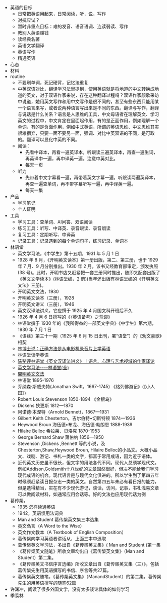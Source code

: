 - 英语的目标
    - 日常把英语用起来，日常阅读，听，说，写作
    - 对抗应试？
    - 暂时非重点目标：难的发音、语音语调、连读弱读、写作
    - 教别人英语赚钱
    - 读经典名著
    - 英语文学翻译
    - 英语写作
    - 精通英语
- 心态
- 材料
- routine
    - 不要刷单词，死记硬背，记忆法重复
    - 中英双语对比，翻译学习法里提到，使用英语就是将地道的中文转换成地道的英文，对于双语作家来说，存在这种翻译过程吗？双语作家颜歌采访中说道，她用英文写作和用中文写作是很不同的，甚至有些东西只能用某一个语言来写，或者说两种语言写出来是不同的东西。翻译与写作，翻译与说话是什么关系？语言是人思维的工具，中文母语者在理解英文、学习英文的过程中，中文肯定在里面起作用，有的是正面作用，例如理解一个单词，有的是负面作用，例如中式英语，所谓的英语思维、中文思维其实很难摒弃，只要一面不要另一面，强调、对比中英双语的不同，是可取的。翻译可以显化中英的不同。
    - 阅读：
        - 先看中译本，再看一遍英译本，听跟读三遍英译本，再查一遍生词，再英译中一遍，再中译英一遍。注意中英对比。
        - 每天一页
    - 听力
        - 先带着中文字幕看一遍，再带着英文字幕一遍，听跟读两遍英译本，再查一遍查单词，再不带字幕听写一遍，再中译英一遍。
        - 每天一集
- 产品
    - 学习笔记
    - 个人证明
- 工具
    - 学习工具：查单词、AI问答、双语阅读
    - 练习工具：听写、中译英、录音跟读、录音朗读
    - 复习工具：定期听写、中译英
    - 记录工具：记录遇到的每个单词句子，练习记录、单词本
- 林语堂
    - 英文学习法，《中学生》第十五期，1931 年 5 月 1 日
    - 1928 年 8 月，《开明英文读本》第一册出版，第二、第三册，也于 1929 年 7 月、9 月分别推出。1930 年 2 月，该书又经教育部审定，颁发执照(38 号)。此时，开明书店又赶紧把一套三册同时推出，随即又配套出版了《英文文学读本》(林语堂编，2 册)(当年还出版有林语堂编的《开明英文文法》三册)。
    - 开明英文文法，1930
    - 开明英文读本（三册），1928
    - 开明英文讲义（三册），1946
    - 英文汉译法讲义，它应撰于 1925 年 4 月国文科开班后不久
    - 1926 年 4 月 6 日撰写的《〈英语备考〉之荒谬》
    - 林语堂撰于 1930 年的《我所得益的一部英文字典》《中学生》第六期，1930 年 7 月 1 日
    - 《语丝》第三十一期（1925 年 6 月 15 日出刊，署“语堂”）的《劝文豪歌》相契
    - [林博士说：正确方法是从电影机录音片上学英语](https://www.yingyushijie.com/information/detail/id/1801.html)
    - [林语堂谈学英语](https://www.sohu.com/a/258378079_479536)
    - [陈斐评林语堂《英文汉译法讲义》｜语言、心理与艺术视域的作家译论](https://m.thepaper.cn/newsDetail_forward_26635857)
    - [英文学习法----林语堂(全) ](https://www.douban.com/group/topic/10729618/?_i=1904640iU1BFbI)
    - [開明英文文法](https://taiwanebook.ncl.edu.tw/zh-tw/book/NCL-002528376/reader)
    - 林语堂 1895-1976
    - 乔纳森·斯威夫特(Jonathan Swift，1667-1745) 《格列佛游记》(《小人国》)
    - Robert Louis Stevenson 1850-1894 《金银岛》
    - Dickens 狄更斯 1812—1870
    - 阿诺德·本涅特（Arnold Bennett，1867—1931
    - Gilbert Keith Chesterton，吉尔伯特•切斯特顿 1874—1936
    - Heywood Broun 海伍德•布龙、海伍德·勃朗恩 1888-1939
    - Hilaire Belloc 希拉莱．贝洛克 1870-1953
    - George Bernard Shaw 萧伯纳 1856—1950
    - Stevenson ,Dickens ,Bennett 等的小说，及Chesterton,Shaw,Heywood Broun, Hilaire Belloc的小品文。大概小品文、戏剧、游记、书札一类的文字，都富于常用成语，因为近于语体。
    - 近代英文历史虽不很长，但文字的用法各代不同。现代人总须学现代文。例如Addison,Goldsmith十八世纪的文章固然很好，但决不能给我们学习现代成语的机会。现代语言是与现代文化俱进的。所以学生到了第四五年时候须赶紧读日报杂志一类的英文。自然第四五年未必有看日报的能力，但是选得精当，实在有不少现代游记，谈话，访问，记事，书札浅易文章可以做阅读材料，如通常应用会话等。好的文法也应用现代话为例
- 葛传椝，
    - 1935 怎样读通英语
    - 1942，英语惯用法词典
    - Man and Student 葛传椝英文集三本选集
    - 英文刍言（A Word to the Wise）
    - 英文作文教本（A Textbook of English Composition）
    - 葛传椝向学习英语者讲话从，上面三本中选取
    - 葛传椝英文学习法，多出自《葛传椝英文集》( Man and Student )第一集
    - 《葛传椝英文随笔》所收文章均出自《葛传椝英文集》（Man and Student）第二集。
    - 《葛传椝英文书信序言选编》所收文章出自《葛传椝英文集（三）》，包括葛传椝先生用英语撰写的书信、序言等共27篇。
    - 葛传椝英文随笔，《葛传椝英文集》（ManandStudent）的第二集，葛传椝先生的用英语撰写的随笔62篇
- 许渊冲，阅读了很多外国文学，没有太多谈论具体的如何学习
- 季羡林